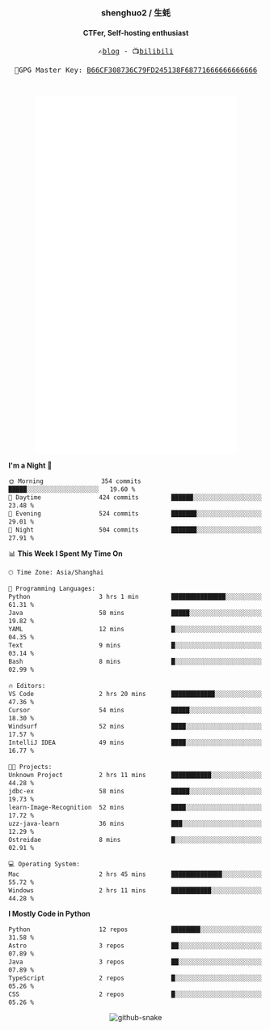 <h3 align="center"> shenghuo2 / 生蚝 </h3>
<h4 align="center" >CTFer, Self-hosting enthusiast</h3>


<p align="center">
  <samp>
    ✍️<a href="https://blog.shenghuo2.top/">blog</a> -
    📺<a href="https://space.bilibili.com/85894935">bilibili</a>
  </samp>
</p>
<p align="center">
  <samp>
     🔐GPG Master Key: <a align="center" href="https://github.com/shenghuo2.gpg">B66CF308736C79FD245138F68771666666666666</a>
  </samp>
</p>
<br>
<p align="center">
  <a href="https://github.com/shenghuo2">
    <img width="400" align="top" src="https://github.com/shenghuo2/shenghuo2/blob/main/metrics.left.svg" />
  </a>
  <a href="https://github.com/shenghuo2">
    <img width="400" align="top" src="https://github.com/shenghuo2/shenghuo2/blob/main/metrics.right.svg" />
  </a>
</p>


<!--START_SECTION:waka-->
**I'm a Night 🦉** 

```text
🌞 Morning                354 commits         █████░░░░░░░░░░░░░░░░░░░░   19.60 % 
🌆 Daytime                424 commits         ██████░░░░░░░░░░░░░░░░░░░   23.48 % 
🌃 Evening                524 commits         ███████░░░░░░░░░░░░░░░░░░   29.01 % 
🌙 Night                  504 commits         ███████░░░░░░░░░░░░░░░░░░   27.91 % 
```


📊 **This Week I Spent My Time On** 

```text
🕑︎ Time Zone: Asia/Shanghai

💬 Programming Languages: 
Python                   3 hrs 1 min         ███████████████░░░░░░░░░░   61.31 % 
Java                     58 mins             █████░░░░░░░░░░░░░░░░░░░░   19.82 % 
YAML                     12 mins             █░░░░░░░░░░░░░░░░░░░░░░░░   04.35 % 
Text                     9 mins              █░░░░░░░░░░░░░░░░░░░░░░░░   03.14 % 
Bash                     8 mins              █░░░░░░░░░░░░░░░░░░░░░░░░   02.99 % 

🔥 Editors: 
VS Code                  2 hrs 20 mins       ████████████░░░░░░░░░░░░░   47.36 % 
Cursor                   54 mins             █████░░░░░░░░░░░░░░░░░░░░   18.30 % 
Windsurf                 52 mins             ████░░░░░░░░░░░░░░░░░░░░░   17.57 % 
IntelliJ IDEA            49 mins             ████░░░░░░░░░░░░░░░░░░░░░   16.77 % 

🐱‍💻 Projects: 
Unknown Project          2 hrs 11 mins       ███████████░░░░░░░░░░░░░░   44.28 % 
jdbc-ex                  58 mins             █████░░░░░░░░░░░░░░░░░░░░   19.73 % 
learn-Image-Recognition  52 mins             ████░░░░░░░░░░░░░░░░░░░░░   17.72 % 
uzz-java-learn           36 mins             ███░░░░░░░░░░░░░░░░░░░░░░   12.29 % 
Ostreidae                8 mins              █░░░░░░░░░░░░░░░░░░░░░░░░   02.91 % 

💻 Operating System: 
Mac                      2 hrs 45 mins       ██████████████░░░░░░░░░░░   55.72 % 
Windows                  2 hrs 11 mins       ███████████░░░░░░░░░░░░░░   44.28 % 
```

**I Mostly Code in Python** 

```text
Python                   12 repos            ████████░░░░░░░░░░░░░░░░░   31.58 % 
Astro                    3 repos             ██░░░░░░░░░░░░░░░░░░░░░░░   07.89 % 
Java                     3 repos             ██░░░░░░░░░░░░░░░░░░░░░░░   07.89 % 
TypeScript               2 repos             █░░░░░░░░░░░░░░░░░░░░░░░░   05.26 % 
CSS                      2 repos             █░░░░░░░░░░░░░░░░░░░░░░░░   05.26 % 
```




<!--END_SECTION:waka-->


<div align="center">
  <picture>
    <source media="(prefers-color-scheme: dark)" srcset="https://gist.githubusercontent.com/shenghuo2/bfce20b14ab0484cef03bae6e60e0b3a/raw/github-snake-dark.svg" />
    <source media="(prefers-color-scheme: light)" srcset="https://gist.githubusercontent.com/shenghuo2/bfce20b14ab0484cef03bae6e60e0b3a/raw/github-snake.svg" />
    <img alt="github-snake" src="https://gist.githubusercontent.com/shenghuo2/bfce20b14ab0484cef03bae6e60e0b3a/raw/github-snake.svg" />
  </picture>
</div>

<!--
**shenghuo2/shenghuo2** is a ✨ _special_ ✨ repository because its `README.md` (this file) appears on your GitHub profile.

Here are some ideas to get you started:

- 🔭 I’m currently working on ...
- 🌱 I’m currently learning ...
- 👯 I’m looking to collaborate on ...
- 🤔 I’m looking for help with ...
- 💬 Ask me about ...
- 📫 How to reach me: ...
- 😄 Pronouns: ...
- ⚡ Fun fact: ...
-->
